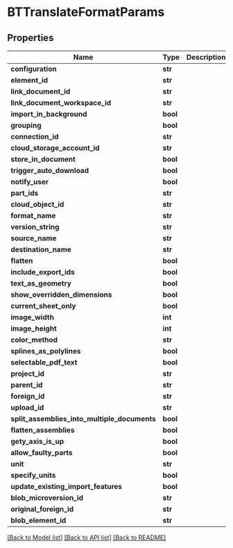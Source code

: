# BTTranslateFormatParams

## Properties
Name | Type | Description | Notes
------------ | ------------- | ------------- | -------------
**configuration** | **str** |  | [optional] 
**element_id** | **str** |  | [optional] 
**link_document_id** | **str** |  | [optional] 
**link_document_workspace_id** | **str** |  | [optional] 
**import_in_background** | **bool** |  | [optional] 
**grouping** | **bool** |  | [optional] 
**connection_id** | **str** |  | [optional] 
**cloud_storage_account_id** | **str** |  | [optional] 
**store_in_document** | **bool** |  | [optional] 
**trigger_auto_download** | **bool** |  | [optional] 
**notify_user** | **bool** |  | [optional] 
**part_ids** | **str** |  | [optional] 
**cloud_object_id** | **str** |  | [optional] 
**format_name** | **str** |  | [optional] 
**version_string** | **str** |  | [optional] 
**source_name** | **str** |  | [optional] 
**destination_name** | **str** |  | [optional] 
**flatten** | **bool** |  | [optional] 
**include_export_ids** | **bool** |  | [optional] 
**text_as_geometry** | **bool** |  | [optional] 
**show_overridden_dimensions** | **bool** |  | [optional] 
**current_sheet_only** | **bool** |  | [optional] 
**image_width** | **int** |  | [optional] 
**image_height** | **int** |  | [optional] 
**color_method** | **str** |  | [optional] 
**splines_as_polylines** | **bool** |  | [optional] 
**selectable_pdf_text** | **bool** |  | [optional] 
**project_id** | **str** |  | [optional] 
**parent_id** | **str** |  | [optional] 
**foreign_id** | **str** |  | [optional] 
**upload_id** | **str** |  | [optional] 
**split_assemblies_into_multiple_documents** | **bool** |  | [optional] 
**flatten_assemblies** | **bool** |  | [optional] 
**gety_axis_is_up** | **bool** |  | [optional] 
**allow_faulty_parts** | **bool** |  | [optional] 
**unit** | **str** |  | [optional] 
**specify_units** | **bool** |  | [optional] 
**update_existing_import_features** | **bool** |  | [optional] 
**blob_microversion_id** | **str** |  | [optional] 
**original_foreign_id** | **str** |  | [optional] 
**blob_element_id** | **str** |  | [optional] 

[[Back to Model list]](../README.md#documentation-for-models) [[Back to API list]](../README.md#documentation-for-api-endpoints) [[Back to README]](../README.md)


